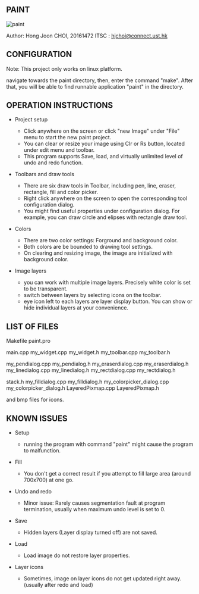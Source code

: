 PAINT 
---------------------
![paint](https://github.com/user-attachments/assets/c5984a1e-c4bf-4eef-85de-bda705ee02c7)

Author: Hong Joon CHOI, 20161472
ITSC  : hjchoi@connect.ust.hk


CONFIGURATION
----------------------
Note: This project only works on linux platform.

navigate towards the paint directory, then, enter the command "make".
After that, you will be able to find runnable application "paint" in the directory.




OPERATION INSTRUCTIONS
----------------------
* Project setup
   * Click anywhere on the screen or click "new Image" under "File" menu to start the new paint project.
   * You can clear or resize your image using Clr or Rs button, located under edit menu and toolbar.
   * This program supports Save, load, and virtually unlimited level of undo and redo function.

* Toolbars and draw tools
   * There are six draw tools in Toolbar, including pen, line, eraser, rectangle, fill and color picker.
   * Right click anywhere on the screen to open the corresponding tool configuration dialog.
   * You might find useful properties under configuration dialog. For example, you can draw circle and elipses with rectangle draw tool.

* Colors
   * There are two color settings: Forground and background color.
   * Both colors are be bounded to drawing tool settings.
   * On clearing and resizing image, the image are initialized with background color.

* Image layers
   * you can work with multiple image layers. Precisely white color is set to be transparent.
   * switch between layers by selecting icons on the toolbar.
   * eye icon left to each layers are layer display button. You can show or hide individual layers at your convenience.




LIST OF FILES
----------------------
Makefile
paint.pro

main.cpp
my_widget.cpp
my_widget.h
my_toolbar.cpp
my_toolbar.h

my_pendialog.cpp
my_pendialog.h
my_eraserdialog.cpp
my_eraserdialog.h
my_linedialog.cpp
my_linedialog.h
my_rectdialog.cpp
my_rectdialog.h

stack.h
my_filldialog.cpp
my_filldialog.h
my_colorpicker_dialog.cpp
my_colorpicker_dialog.h
LayeredPixmap.cpp
LayeredPixmap.h

and bmp files for icons.







KNOWN ISSUES
----------------------

- Setup
   * running the program with command "paint" might cause the program to malfunction.

- Fill
   * You don't get a correct result if you attempt to fill large area (around 700x700) at one go.

- Undo and redo
   * Minor issue: Rarely causes segmentation fault at program termination, usually when maximum undo level is set to 0.

- Save
   * Hidden layers (Layer display turned off) are not saved.

- Load
   * Load image do not restore layer properties.

- Layer icons
   * Sometimes, image on layer icons do not get updated right away. (usually after redo and load)
